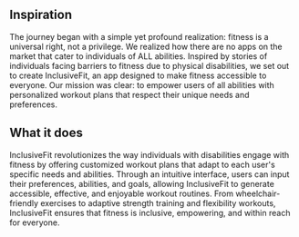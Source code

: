 ## Inspiration
The journey began with a simple yet profound realization: fitness is a universal right, not a privilege. We realized how there are no apps on the market that cater to individuals of ALL abilities. Inspired by stories of individuals facing barriers to fitness due to physical disabilities, we set out to create InclusiveFit, an app designed to make fitness accessible to everyone. Our mission was clear: to empower users of all abilities with personalized workout plans that respect their unique needs and preferences.

## What it does
 InclusiveFit revolutionizes the way individuals with disabilities engage with fitness by offering customized workout plans that adapt to each user's specific needs and abilities. Through an intuitive interface, users can input their preferences, abilities, and goals, allowing InclusiveFit to generate accessible, effective, and enjoyable workout routines. From wheelchair-friendly exercises to adaptive strength training and flexibility workouts, InclusiveFit ensures that fitness is inclusive, empowering, and within reach for everyone.
